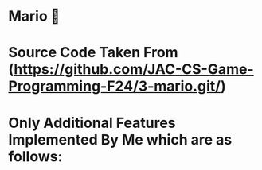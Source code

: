 # Mario 🍄

# Source Code Taken From (https://github.com/JAC-CS-Game-Programming-F24/3-mario.git/)

# Only Additional Features Implemented By Me which are as follows:
